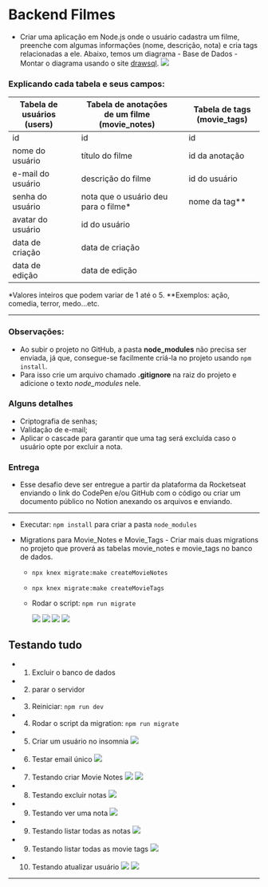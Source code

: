 # Backend Filmes

- Criar uma aplicação em Node.js onde o usuário cadastra um filme, preenche com algumas informações (nome, descrição, nota) e cria tags relacionadas a ele.
  Abaixo, temos um diagrama - Base de Dados - Montar o diagrama usando o site [drawsql](https://drawsql.app/home).
  <img src="./img/filmes1.jpg">

### Explicando cada tabela e seus campos:

| Tabela de usuários (users) |     | Tabela de anotações de um filme (movie_notes) |     | Tabela de tags (movie_tags) |
| -------------------------- | --- | --------------------------------------------- | --- | --------------------------- |
| id                         |     | id                                            |     | id                          |
| nome do usuário            |     | título do filme                               |     | id da anotação              |
| e-mail do usuário          |     | descrição do filme                            |     | id do usuário               |
| senha do usuário           |     | nota que o usuário deu para o filme\*         |     | nome da tag\*\*             |
| avatar do usuário          |     | id do usuário                                 |     |                             |
| data de criação            |     | data de criação                               |     |                             |
| data de edição             |     | data de edição                                |     |                             |

\*Valores inteiros que podem variar de 1 até o 5.
\*\*Exemplos: ação, comedia, terror, medo...etc.

---

### **Observações:**

- Ao subir o projeto no GitHub, a pasta **node_modules** não precisa ser enviada, já que, consegue-se facilmente criá-la no projeto usando `npm install`.
- Para isso crie um arquivo chamado **.gitignore** na raiz do projeto e adicione o texto _node_modules_ nele.

### Alguns detalhes

- Criptografia de senhas;
- Validação de e-mail;
- Aplicar o cascade para garantir que uma tag será excluída caso o usuário opte por excluir a nota.

### Entrega

- Esse desafio deve ser entregue a partir da plataforma da Rocketseat enviando o link do CodePen e/ou GitHub com o código ou criar um documento público no Notion anexando os arquivos e enviando.

---

- Executar: `npm install` para criar a pasta `node_modules`

- Migrations para Movie_Notes e Movie_Tags - Criar mais duas migrations no projeto que proverá as tabelas movie_notes e movie_tags no banco de dados.

  - `npx knex migrate:make createMovieNotes`
  - `npx knex migrate:make createMovieTags`
  - Rodar o script: `npm run migrate`

    <img src="./img/filmes2.jpg">
    <img src="./img/filmes3.jpg">
    <img src="./img/filmes4.jpg">
    <img src="./img/filmes5.jpg">

## Testando tudo

- 1. Excluir o banco de dados
- 2. parar o servidor
- 3. Reiniciar: `npm run dev`
- 4. Rodar o script da migration: `npm run migrate`
- 5. Criar um usuário no insomnia
     <img src="./img/filmes6.jpg">
- 6. Testar email único
     <img src="./img/filmes7.jpg">
- 7. Testando criar Movie Notes
     <img src="./img/filmes8.jpg">
     <img src="./img/filmes9.jpg">
- 8. Testando excluir notas
     <img src="./img/filmes10.jpg">
- 9. Testando ver uma nota
     <img src="./img/filmes11.jpg">
- 9. Testando listar todas as notas
     <img src="./img/filmes12.jpg">
- 9. Testando listar todas as movie tags
     <img src="./img/filmes13.jpg">
- 10. Testando atualizar usuário
      <img src="./img/filmes14.jpg">
      <img src="./img/filmes15.jpg">

---
